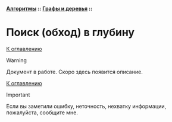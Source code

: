 **[Алгоритмы](../../README.md#algorithms) ::** 
**[Графы и деревья](../../README.md#algorithms-graph-or-tree) ::**
# Поиск (обход) в глубину

<!--

-->

[К оглавлению](../../README.md#algorithms-graph-or-tree)

> [!WARNING]
> Документ в работе. Скоро здесь появится описание.

[К оглавлению](../../README.md#algorithms-graph-or-tree)

> [!IMPORTANT]
> Если вы заметили ошибку, неточность, нехватку информации, пожалуйста, сообщите мне.
